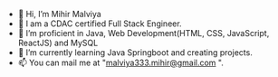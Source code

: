 - 👋 Hi, I’m Mihir Malviya
- 💞️ I am a CDAC certified Full Stack Engineer.
- 👀 I’m proficient in Java, Web Development(HTML, CSS, JavaScript, ReactJS) and MySQL
- 🌱 I’m currently learning Java Springboot and creating projects.
- 📫 You can mail me at "malviya333.mihir@gmail.com ".

<!---
mihir333/mihir333 is a ✨ special ✨ repository because its `README.md` (this file) appears on your GitHub profile.
You can click the Preview link to take a look at your changes.
--->
